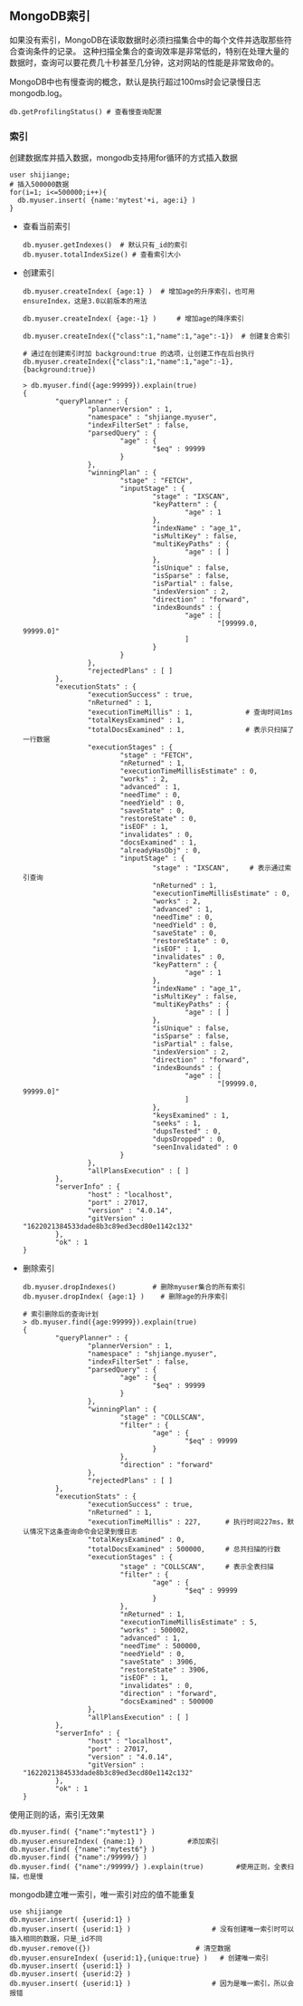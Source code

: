 ## MongoDB索引 ##
如果没有索引，MongoDB在读取数据时必须扫描集合中的每个文件并选取那些符合查询条件的记录。
这种扫描全集合的查询效率是非常低的，特别在处理大量的数据时，查询可以要花费几十秒甚至几分钟，这对网站的性能是非常致命的。


MongoDB中也有慢查询的概念，默认是执行超过100ms时会记录慢日志mongodb.log。

    db.getProfilingStatus() # 查看慢查询配置

### 索引 ###
创建数据库并插入数据，mongodb支持用for循环的方式插入数据

    user shijiange;
    # 插入500000数据
    for(i=1; i<=500000;i++){
      db.myuser.insert( {name:'mytest'+i, age:i} )
    }
    
- 查看当前索引
    
      db.myuser.getIndexes()  # 默认只有_id的索引
      db.myuser.totalIndexSize() # 查看索引大小
    
- 创建索引

      db.myuser.createIndex( {age:1} ) 	# 增加age的升序索引，也可用ensureIndex，这是3.0以前版本的用法
      
      db.myuser.createIndex( {age:-1} ) 	# 增加age的降序索引
      
      db.myuser.createIndex({"class":1,"name":1,"age":-1})  # 创建复合索引
      
      # 通过在创建索引时加 background:true 的选项，让创建工作在后台执行
      db.myuser.createIndex({"class":1,"name":1,"age":-1},{background:true}) 
      
      > db.myuser.find({age:99999}).explain(true)
      {
              "queryPlanner" : {
                      "plannerVersion" : 1,
                      "namespace" : "shjiange.myuser",
                      "indexFilterSet" : false,
                      "parsedQuery" : {
                              "age" : {
                                      "$eq" : 99999
                              }
                      },
                      "winningPlan" : {
                              "stage" : "FETCH",
                              "inputStage" : {
                                      "stage" : "IXSCAN",
                                      "keyPattern" : {
                                              "age" : 1
                                      },
                                      "indexName" : "age_1",
                                      "isMultiKey" : false,
                                      "multiKeyPaths" : {
                                              "age" : [ ]
                                      },
                                      "isUnique" : false,
                                      "isSparse" : false,
                                      "isPartial" : false,
                                      "indexVersion" : 2,
                                      "direction" : "forward",
                                      "indexBounds" : {
                                              "age" : [
                                                      "[99999.0, 99999.0]"
                                              ]
                                      }
                              }
                      },
                      "rejectedPlans" : [ ]
              },
              "executionStats" : {
                      "executionSuccess" : true,
                      "nReturned" : 1,
                      "executionTimeMillis" : 1,             # 查询时间1ms
                      "totalKeysExamined" : 1,
                      "totalDocsExamined" : 1,               # 表示只扫描了一行数据
                      "executionStages" : {
                              "stage" : "FETCH",
                              "nReturned" : 1,
                              "executionTimeMillisEstimate" : 0,
                              "works" : 2,
                              "advanced" : 1,
                              "needTime" : 0,
                              "needYield" : 0,
                              "saveState" : 0,
                              "restoreState" : 0,
                              "isEOF" : 1,
                              "invalidates" : 0,
                              "docsExamined" : 1,
                              "alreadyHasObj" : 0,
                              "inputStage" : {
                                      "stage" : "IXSCAN",     # 表示通过索引查询
                                      "nReturned" : 1,
                                      "executionTimeMillisEstimate" : 0,
                                      "works" : 2,
                                      "advanced" : 1,
                                      "needTime" : 0,
                                      "needYield" : 0,
                                      "saveState" : 0,
                                      "restoreState" : 0,
                                      "isEOF" : 1,
                                      "invalidates" : 0,
                                      "keyPattern" : {
                                              "age" : 1
                                      },
                                      "indexName" : "age_1",
                                      "isMultiKey" : false,
                                      "multiKeyPaths" : {
                                              "age" : [ ]
                                      },
                                      "isUnique" : false,
                                      "isSparse" : false,
                                      "isPartial" : false,
                                      "indexVersion" : 2,
                                      "direction" : "forward",
                                      "indexBounds" : {
                                              "age" : [
                                                      "[99999.0, 99999.0]"
                                              ]
                                      },
                                      "keysExamined" : 1,
                                      "seeks" : 1,
                                      "dupsTested" : 0,
                                      "dupsDropped" : 0,
                                      "seenInvalidated" : 0
                              }
                      },
                      "allPlansExecution" : [ ]
              },
              "serverInfo" : {
                      "host" : "localhost",
                      "port" : 27017,
                      "version" : "4.0.14",
                      "gitVersion" : "1622021384533dade8b3c89ed3ecd80e1142c132"
              },
              "ok" : 1
      }
      
      
    
- 删除索引

      db.myuser.dropIndexes()         # 删除myuser集合的所有索引
      db.myuser.dropIndex( {age:1} ) 	# 删除age的升序索引
      
      # 索引删除后的查询计划
      > db.myuser.find({age:99999}).explain(true)
      {
              "queryPlanner" : {
                      "plannerVersion" : 1,
                      "namespace" : "shjiange.myuser",
                      "indexFilterSet" : false,
                      "parsedQuery" : {
                              "age" : {
                                      "$eq" : 99999
                              }
                      },
                      "winningPlan" : {
                              "stage" : "COLLSCAN",
                              "filter" : {
                                      "age" : {
                                              "$eq" : 99999
                                      }
                              },
                              "direction" : "forward"
                      },
                      "rejectedPlans" : [ ]
              },
              "executionStats" : {
                      "executionSuccess" : true,
                      "nReturned" : 1,
                      "executionTimeMillis" : 227,      # 执行时间227ms，默认情况下这条查询命令会记录到慢日志
                      "totalKeysExamined" : 0,
                      "totalDocsExamined" : 500000,     # 总共扫描的行数
                      "executionStages" : {
                              "stage" : "COLLSCAN",     # 表示全表扫描
                              "filter" : {
                                      "age" : {
                                              "$eq" : 99999
                                      }
                              },
                              "nReturned" : 1,
                              "executionTimeMillisEstimate" : 5,
                              "works" : 500002,
                              "advanced" : 1,
                              "needTime" : 500000,
                              "needYield" : 0,
                              "saveState" : 3906,
                              "restoreState" : 3906,
                              "isEOF" : 1,
                              "invalidates" : 0,
                              "direction" : "forward",
                              "docsExamined" : 500000
                      },
                      "allPlansExecution" : [ ]
              },
              "serverInfo" : {
                      "host" : "localhost",
                      "port" : 27017,
                      "version" : "4.0.14",
                      "gitVersion" : "1622021384533dade8b3c89ed3ecd80e1142c132"
              },
              "ok" : 1
      }


使用正则的话，索引无效果

    db.myuser.find( {"name":"mytest1"} )
    db.myuser.ensureIndex( {name:1} )			#添加索引
    db.myuser.find( {"name":"mytest6"} )
    db.myuser.find( {"name":/99999/} )
    db.myuser.find( {"name":/99999/} ).explain(true)        #使用正则，全表扫描，也是慢
    
mongodb建立唯一索引，唯一索引对应的值不能重复

    use shijiange
    db.myuser.insert( {userid:1} )
    db.myuser.insert( {userid:1} )                    # 没有创建唯一索引时可以插入相同的数据，只是_id不同
    db.myuser.remove({}) 		                  # 清空数据
    db.myuser.ensureIndex( {userid:1},{unique:true} ) 	# 创建唯一索引
    db.myuser.insert( {userid:1} )
    db.myuser.insert( {userid:2} )
    db.myuser.insert( {userid:1} )                    # 因为是唯一索引，所以会报错

